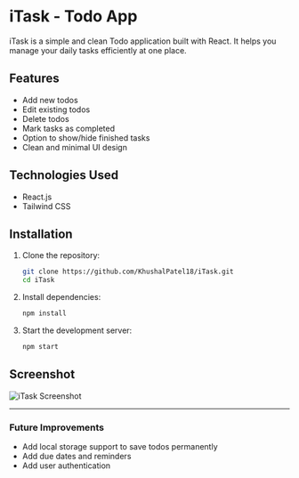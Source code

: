 # iTask - Todo App

iTask is a simple and clean Todo application built with React. It helps you manage your daily tasks efficiently at one place.

## Features
- Add new todos
- Edit existing todos
- Delete todos
- Mark tasks as completed
- Option to show/hide finished tasks
- Clean and minimal UI design

## Technologies Used
- React.js
- Tailwind CSS

## Installation

1. Clone the repository:
   ```bash
   git clone https://github.com/KhushalPatel18/iTask.git
   cd iTask
   ```

2. Install dependencies:
   ```bash
   npm install
   ```

3. Start the development server:
   ```bash
   npm start
   ```

## Screenshot

![iTask Screenshot](screenshot.png)

---

### Future Improvements
- Add local storage support to save todos permanently
- Add due dates and reminders
- Add user authentication

